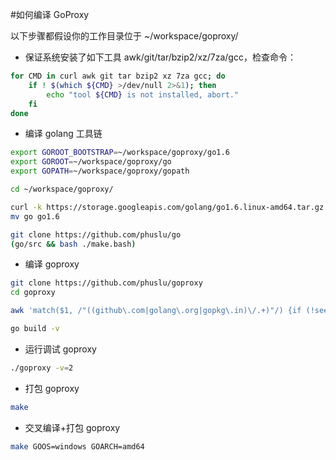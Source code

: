 #如何编译 GoProxy

以下步骤都假设你的工作目录位于 ~/workspace/goproxy/

- 保证系统安装了如下工具 awk/git/tar/bzip2/xz/7za/gcc，检查命令：
```bash
for CMD in curl awk git tar bzip2 xz 7za gcc; do
	if ! $(which ${CMD} >/dev/null 2>&1); then
		echo "tool ${CMD} is not installed, abort."
	fi
done
```
- 编译 golang 工具链
```bash
export GOROOT_BOOTSTRAP=~/workspace/goproxy/go1.6
export GOROOT=~/workspace/goproxy/go
export GOPATH=~/workspace/goproxy/gopath

cd ~/workspace/goproxy/

curl -k https://storage.googleapis.com/golang/go1.6.linux-amd64.tar.gz | tar xz
mv go go1.6

git clone https://github.com/phuslu/go
(go/src && bash ./make.bash)
```
- 编译 goproxy
```bash
git clone https://github.com/phuslu/goproxy
cd goproxy

awk 'match($1, /"((github\.com|golang\.org|gopkg\.in)\/.+)"/) {if (!seen[$1]++) {gsub("\"", "", $1); print $1}}' $(find . -name "*.go") | xargs -n1 -i go get -v -u {}

go build -v
```
- 运行调试 goproxy
```bash
./goproxy -v=2
```
- 打包 goproxy
```bash
make
```
- 交叉编译+打包 goproxy
```bash
make GOOS=windows GOARCH=amd64
```
